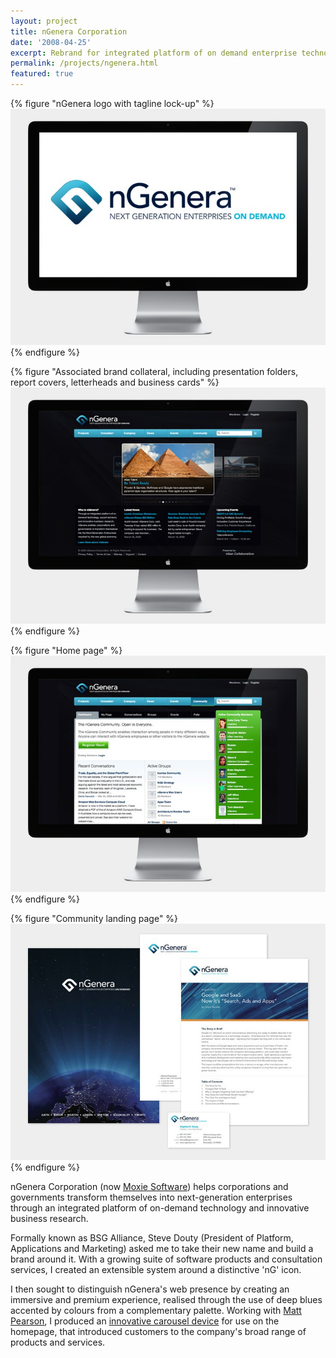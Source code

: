 ```yaml
---
layout: project
title: nGenera Corporation
date: '2008-04-25'
excerpt: Rebrand for integrated platform of on demand enterprise technology.
permalink: /projects/ngenera.html
featured: true
---
```

{% figure "nGenera logo with tagline lock-up" %}
![](/assets/images/projects/ngenera/0.jpg)
{% endfigure %}

{% figure "Associated brand collateral, including presentation folders, report covers, letterheads and business cards" %}
![](/assets/images/projects/ngenera/1.jpg)
{% endfigure %}

{% figure "Home page" %}
![](/assets/images/projects/ngenera/2.jpg)
{% endfigure %}

{% figure "Community landing page" %}
![](/assets/images/projects/ngenera/3.jpg)
{% endfigure %}

nGenera Corporation (now [Moxie Software][1]) helps corporations and governments transform themselves into next-generation enterprises through an integrated platform of on-demand technology and innovative business research.

Formally known as BSG Alliance, Steve Douty (President of Platform, Applications and Marketing) asked me to take their new name and build a brand around it. With a growing suite of software products and consultation services, I created an extensible system around a distinctive 'nG' icon.

I then sought to distinguish nGenera's web presence by creating an immersive and premium experience, realised through the use of deep blues accented by colours from a complementary palette. Working with [Matt Pearson][2], I produced an [innovative carousel device][3] for use on the homepage, that introduced customers to the company's broad range of products and services.

[1]: http://www.moxiesoft.com/
[2]: http://zenbullets.com/
[3]: http://zenbullets.com/actionscripter/blog/?p=144
